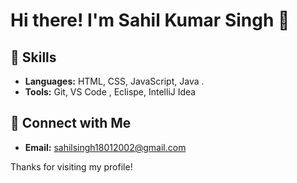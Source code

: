 # Hi there! I'm Sahil Kumar Singh 👋

## 🌱 Skills

- **Languages:**  HTML, CSS, JavaScript, Java .
- **Tools:** Git, VS Code , Eclispe, IntelliJ Idea

## 🔗 Connect with Me

- **Email:** sahilsingh18012002@gmail.com

Thanks for visiting my profile!
